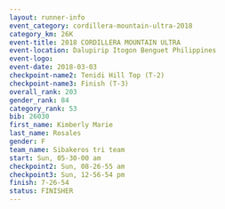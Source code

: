 ```yaml
---
layout: runner-info 
event_category: cordillera-mountain-ultra-2018 
category_km: 26K 
event-title: 2018 CORDILLERA MOUNTAIN ULTRA 
event-location: Dalupirip Itogon Benguet Philippines 
event-logo: 
event-date: 2018-03-03 
checkpoint-name2: Tenidi Hill Top (T-2) 
checkpoint-name3: Finish (T-3) 
overall_rank: 203
gender_rank: 84
category_rank: 53
bib: 26030
first_name: Kimberly Marie
last_name: Rosales
gender: F
team_name: Sibakeros tri team
start: Sun, 05-30-00 am
checkpoint2: Sun, 08-26-55 am
checkpoint3: Sun, 12-56-54 pm
finish: 7-26-54
status: FINISHER
---
```

